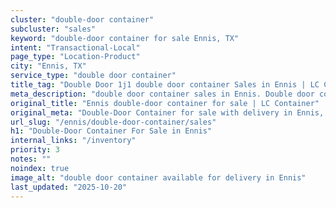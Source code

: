 ```yaml
---
cluster: "double-door container"
subcluster: "sales"
keyword: "double-door container for sale Ennis, TX"
intent: "Transactional-Local"
page_type: "Location-Product"
city: "Ennis, TX"
service_type: "double door container"
title_tag: "Double Door 1j1 double door container Sales in Ennis | LC Container"
meta_description: "double door container sales in Ennis. Double door containers for easy access. Fast delivery, competitive pricing. Serving double door container area. Quote ID: T31. Call (214) 524-4168 for your free quote today."
original_title: "Ennis double-door container for sale | LC Container"
original_meta: "Double-Door Container for sale with delivery in Ennis, TX. LC Container — local Since 2003. Get pricing today."
url_slug: "/ennis/double-door-container/sales"
h1: "Double-Door Container For Sale in Ennis"
internal_links: "/inventory"
priority: 3
notes: ""
noindex: true
image_alt: "double door container available for delivery in Ennis"
last_updated: "2025-10-20"
---
```


<!-- TODO: Add unique city/inventory copy, images, and internal links here. -->
